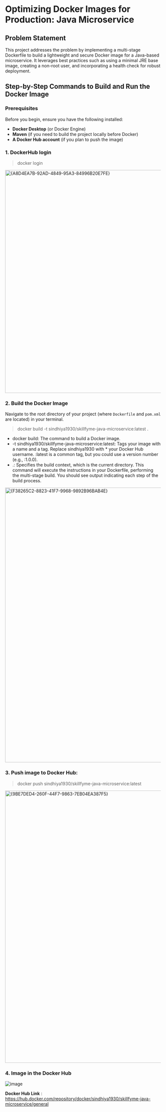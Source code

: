 # Optimizing Docker Images for Production: Java Microservice

## Problem Statement

This project addresses the problem by implementing a multi-stage Dockerfile to build a lightweight and secure Docker image for a Java-based microservice. It leverages best practices such as using a minimal JRE base image, creating a non-root user, and incorporating a health check for robust deployment.

## Step-by-Step Commands to Build and Run the Docker Image

### Prerequisites

Before you begin, ensure you have the following installed:

* **Docker Desktop** (or Docker Engine)
* **Maven** (if you need to build the project locally before Docker)
* **A Docker Hub account** (if you plan to push the image)

### 1. DockerHub login
   > docker login
   <img width="719" alt="{A8D4EA7B-92AD-4849-95A3-84996B20E7FE}" src="https://github.com/user-attachments/assets/3a6dcb54-245f-46f2-a297-8da1fd00265d" />

### 2. Build the Docker Image <br>
Navigate to the root directory of your project (where `Dockerfile` and `pom.xml` are located) in your terminal. <br>
   > docker build -t sindhiya1930/skillfyme-java-microservice:latest .

* docker build: The command to build a Docker image.
* -t sindhiya1930/skillfyme-java-microservice:latest: Tags your image with a name and a tag. Replace sindhiya1930 with        * your Docker Hub username. :latest is a common tag, but you could use a version number (e.g., :1.0.0).
* .: Specifies the build context, which is the current directory.
  This command will execute the instructions in your Dockerfile, performing the multi-stage build. You should see output         indicating each step of the build process.   
<img width="886" alt="{F38265C2-8823-41F7-9968-9892B96BAB4E}" src="https://github.com/user-attachments/assets/77abdc7d-a283-4d4c-b60f-dec002505fd0" />

### 3. Push image to Docker Hub: 
   > docker push sindhiya1930/skillfyme-java-microservice:latest
   <img width="878" alt="{9BE7DED4-260F-44F7-9863-7EB04EA387F5}" src="https://github.com/user-attachments/assets/35e1fb4a-cdf5-41f2-bd34-2f732d5e5114" />

### 4. Image in the Docker Hub
   ![image](https://github.com/user-attachments/assets/d02831ef-88e8-4732-9760-edd0a61b9848)

**Docker Hub Link** : https://hub.docker.com/repository/docker/sindhiya1930/skillfyme-java-microservice/general



